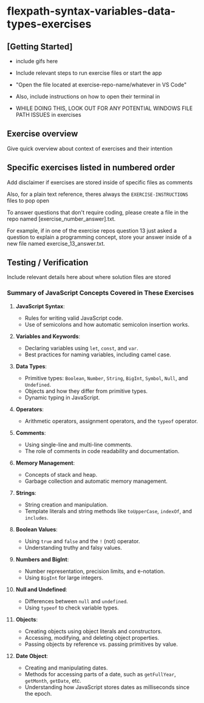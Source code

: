 # flexpath-syntax-variables-data-types-exercises



## [Getting Started]

- include gifs here
- Include relevant steps to run exercise files or start the app
- "Open the file located at exercise-repo-name/whatever in VS Code"

- Also, include instructions on how to open their terminal in 

- WHILE DOING THIS, LOOK OUT FOR ANY POTENTIAL WINDOWS FILE PATH ISSUES in exercises



## Exercise overview

Give quick overview about context of exercises and their intention


## Specific exercises listed in numbered order

Add disclaimer if exercises are stored inside of specific files as comments

Also, for a plain text reference, theres always the `EXERCISE-INSTRUCTIONS` files to pop open

To answer questions that don't require coding, please create a file in the repo named 
[exercise_number_answer].txt.

For example, if in one of the exercise repos question 13 just asked a question to explain a programming concept, store your answer inside of a new file named exercise_13_answer.txt.

## Testing / Verification

Include relevant details here about where solution files are stored



### Summary of JavaScript Concepts Covered in These Exercises

1. **JavaScript Syntax**:
    
    - Rules for writing valid JavaScript code.
    - Use of semicolons and how automatic semicolon insertion works.
2. **Variables and Keywords**:
    
    - Declaring variables using `let`, `const`, and `var`.
    - Best practices for naming variables, including camel case.
3. **Data Types**:
    
    - Primitive types: `Boolean`, `Number`, `String`, `BigInt`, `Symbol`, `Null`, and `Undefined`.
    - Objects and how they differ from primitive types.
    - Dynamic typing in JavaScript.
4. **Operators**:
    
    - Arithmetic operators, assignment operators, and the `typeof` operator.
5. **Comments**:
    
    - Using single-line and multi-line comments.
    - The role of comments in code readability and documentation.
6. **Memory Management**:
    
    - Concepts of stack and heap.
    - Garbage collection and automatic memory management.
7. **Strings**:
    
    - String creation and manipulation.
    - Template literals and string methods like `toUpperCase`, `indexOf`, and `includes`.
8. **Boolean Values**:
    
    - Using `true` and `false` and the `!` (not) operator.
    - Understanding truthy and falsy values.
9. **Numbers and BigInt**:
    
    - Number representation, precision limits, and e-notation.
    - Using `BigInt` for large integers.
10. **Null and Undefined**:
    
    - Differences between `null` and `undefined`.
    - Using `typeof` to check variable types.
11. **Objects**:
    
    - Creating objects using object literals and constructors.
    - Accessing, modifying, and deleting object properties.
    - Passing objects by reference vs. passing primitives by value.
12. **Date Object**:
    
    - Creating and manipulating dates.
    - Methods for accessing parts of a date, such as `getFullYear`, `getMonth`, `getDate`, etc.
    - Understanding how JavaScript stores dates as milliseconds since the epoch.
